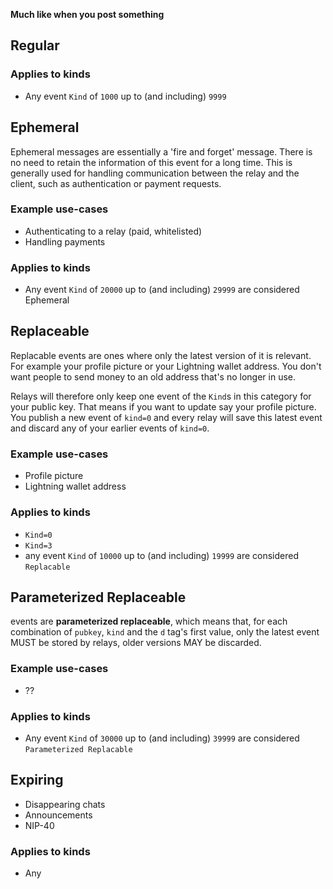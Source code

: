 **Much like when you post something**

## Regular

### Applies to kinds
- Any event `Kind` of `1000` up to (and including) `9999`
## Ephemeral
Ephemeral messages are essentially a 'fire and forget' message. There is no need to retain the information of this event for a long time. This is generally used for handling communication between the relay and the client, such as authentication or payment requests.
### Example use-cases
- Authenticating to a relay (paid, whitelisted)
- Handling payments
### Applies to kinds
- Any event `Kind` of `20000` up to (and including) `29999` are considered Ephemeral

## Replaceable
Replacable events are ones where only the latest version of it is relevant. For example your profile picture or your Lightning wallet address. You don't want people to send money to an old address that's no longer in use.

Relays will therefore only keep one event of the `Kind`s in this category for your public key. That means if you want to update say your profile picture. You publish a new event of `kind=0` and every relay will save this latest event and discard any of your earlier events of `kind=0`.
### Example use-cases
- Profile picture
- Lightning wallet address
### Applies to kinds
- `Kind=0`
- `Kind=3`
- any event `Kind` of `10000` up to (and including) `19999` are considered `Replacable`
## Parameterized Replaceable

events are **parameterized replaceable**, which means that, for each combination of `pubkey`, `kind` and the `d` tag's first value, only the latest event MUST be stored by relays, older versions MAY be discarded.

### Example use-cases
- ??

### Applies to kinds
- Any event `Kind` of `30000` up to (and including) `39999` are considered `Parameterized Replacable`
## Expiring
- Disappearing chats
- Announcements
- NIP-40

### Applies to kinds
- Any
